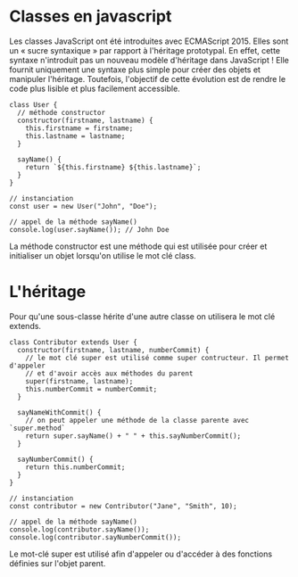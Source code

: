 #  Classes en javascript

Les classes JavaScript ont été introduites avec ECMAScript 2015. Elles sont un « sucre syntaxique » par rapport à l'héritage prototypal. En effet, cette syntaxe n'introduit pas un nouveau modèle d'héritage dans JavaScript ! Elle fournit uniquement une syntaxe plus simple pour créer des objets et manipuler l'héritage. Toutefois, l'objectif de cette évolution est de rendre le code plus lisible et plus facilement accessible.
```
class User {
  // méthode constructor
  constructor(firstname, lastname) {
    this.firstname = firstname;
    this.lastname = lastname;
  }

  sayName() {
    return `${this.firstname} ${this.lastname}`;
  }
}

// instanciation
const user = new User("John", "Doe");

// appel de la méthode sayName()
console.log(user.sayName()); // John Doe

```
La méthode constructor est une méthode qui est utilisée pour créer et initialiser un objet lorsqu'on utilise le mot clé class.

#  L'héritage

Pour qu'une sous-classe hérite d'une autre classe on utilisera le mot clé extends.

```
class Contributor extends User {
  constructor(firstname, lastname, numberCommit) {
    // le mot clé super est utilisé comme super contructeur. Il permet d'appeler
    // et d'avoir accès aux méthodes du parent
    super(firstname, lastname);
    this.numberCommit = numberCommit;
  }

  sayNameWithCommit() {
    // on peut appeler une méthode de la classe parente avec `super.method`
    return super.sayName() + " " + this.sayNumberCommit();
  }

  sayNumberCommit() {
    return this.numberCommit;
  }
}

// instanciation
const contributor = new Contributor("Jane", "Smith", 10);

// appel de la méthode sayName()
console.log(contributor.sayName());
console.log(contributor.sayNumberCommit());

```

Le mot-clé super est utilisé afin d'appeler ou d'accéder à des fonctions définies sur l'objet parent.
